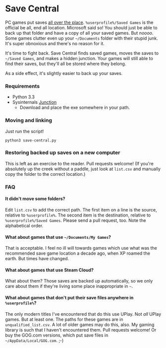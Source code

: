 # Save Central

PC games put saves [all over the place](http://www.rockpapershotgun.com/2012/01/23/stop-it-put-save-games-in-one-place/). `%userprofile%/Saved Games` is the 
official be all, end all location. Microsoft said so! You should just be able 
to back up that folder and have a copy of all your saved games. But _noooo_. Some games clutter even up your `~/Documents` folder with their stupid junk. 
It's super obnoxious and there's no reason for it.

It's time to fight back. Save Central finds saved games, moves the saves to
`~/Saved Games`, and makes a hidden junction. Your games will still able to
find their saves, but they'll all be stored where they belong.

As a side effect, it's slightly easier to back up your saves.

### Requirements

* Python 3.3
* Sysinternals [Junction](http://technet.microsoft.com/en-us/sysinternals/bb896768.aspx)
  * Download and place the exe somewhere in your path.

### Moving and linking

Just run the script!

```
python3 save-central.py
```

### Restoring backed up saves on a new computer

This is left as an exercise to the reader. Pull requests welcome! (If you're 
absolutely up the creek without a paddle, just look at `list.csv` and manually
copy the folder to the correct location.)

### FAQ

#### It didn't move some folders?

Edit `list.csv` to add the correct path. The first item on a line is the 
source, relative to `%userprofile%`. The second item is the destination, relative to 
`%userprofile%/Saved Games`. Please send a pull request, too. Note the alphabetical order.

#### What about games that use `~/Documents/My Games`?

That is acceptable. I feel no ill will towards games which use what was the
recommended save game location a decade ago, when XP roamed the earth.
But times have changed.

#### What about games that use Steam Cloud?

What about them? Those saves are backed up automatically, so we only care about
them if they're living some place inappropriate in `~`.

#### What about games that don't put their save files anywhere in `%userprofile%`?

The only modern titles I've encountered that do this use UPlay. Not _all_ UPlay games. But at
least one. The paths for these games are in `unqualified_list.csv`. A lot of older games may
do this, also. My gaming library is such that I haven't encountered them. Pull requests
welcome! Or buy the GOG.com versions, which put save files in `~/AppData/Local/GOG.com`. ;-)
